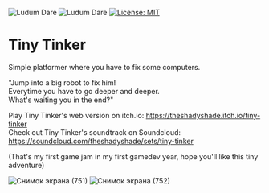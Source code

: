 ![Ludum Dare](https://img.shields.io/badge/LudumDare-57-f79122?labelColor=ee5533&link=https%3A%2F%2Fldjam.com%2Fevents%2Fludum-dare%2F56)
![Ludum Dare](https://img.shields.io/badge/LudumDare57-Compo-f79122?labelColor=ee5533&link=https%3A%2F%2Fldjam.com%2Fevents%2Fludum-dare%2F56)
[![License: MIT](https://img.shields.io/badge/License-MIT-green.svg)](https://opensource.org/licenses/MIT)
# Tiny Tinker
Simple platformer where you have to fix some computers.  

"Jump into a big robot to fix him!  
Everytime you have to go deeper and deeper.  
What's waiting you in the end?"  

Play Tiny Tinker's web version on itch.io: https://theshadyshade.itch.io/tiny-tinker  
Check out Tiny Tinker's soundtrack on Soundcloud: https://soundcloud.com/theshadyshade/sets/tiny-tinker
  
(That's my first game jam in my first gamedev year, hope you'll like this tiny adventure)
  
![Снимок экрана (751)](https://github.com/user-attachments/assets/ae63bc8e-5b94-47b4-87e8-d1a82f939cc8)
![Снимок экрана (752)](https://github.com/user-attachments/assets/cd1dcc46-c1d4-4026-920c-53e73fa89dd9)
